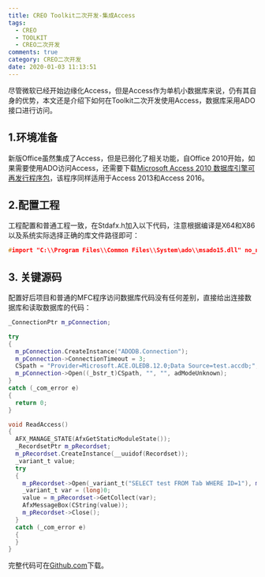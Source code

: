 ```yaml
---
title: CREO Toolkit二次开发-集成Access
tags:
  - CREO
  - TOOLKIT
  - CREO二次开发
comments: true
category: CREO二次开发
date: 2020-01-03 11:13:51
---
```



尽管微软已经开始边缘化Access，但是Access作为单机小数据库来说，仍有其自身的优势，本文还是介绍下如何在Toolkit二次开发使用Access，数据库采用ADO接口进行访问。

## 1.环境准备

新版Office虽然集成了Access，但是已弱化了相关功能，自Office 2010开始，如果需要使用ADO访问Access，还需要下载<a href="https://www.microsoft.com/zh-cn/download/confirmation.aspx?id=13255" target="_blank">Microsoft Access 2010 数据库引擎可再发行程序包</a>，该程序同样适用于Access 2013和Access 2016。

## 2.配置工程

工程配置和普通工程一致，在Stdafx.h加入以下代码，注意根据编译是X64和X86以及系统实际选择正确的库文件路径即可：

```cpp
#import "C:\\Program Files\\Common Files\\System\ado\\msado15.dll" no_namespace  rename("EOF", "adoEOF")
```

## 3. 关键源码

配置好后项目和普通的MFC程序访问数据库代码没有任何差别，直接给出连接数据库和读取数据库的代码：

```cpp
_ConnectionPtr m_pConnection;

try
{
  m_pConnection.CreateInstance("ADODB.Connection");
  m_pConnection->ConnectionTimeout = 3;
  CSpath = "Provider=Microsoft.ACE.OLEDB.12.0;Data Source=test.accdb;";
  m_pConnection->Open((_bstr_t)CSpath, "", "", adModeUnknown);
}
catch (_com_error e)
{
  return 0;
}

void ReadAccess()
{
  AFX_MANAGE_STATE(AfxGetStaticModuleState());
  _RecordsetPtr m_pRecordset;
  m_pRecordset.CreateInstance(__uuidof(Recordset));
  _variant_t value;
  try
  {
    m_pRecordset->Open(_variant_t("SELECT test FROM Tab WHERE ID=1"), m_pConnection.GetInterfacePtr(), adOpenDynamic, adLockOptimistic, adCmdText);
    _variant_t var = (long)0;
    value = m_pRecordset->GetCollect(var);
    AfxMessageBox(CString(value));
    m_pRecordset->Close();
  }
  catch (_com_error e)
  {
  }
}
```

完整代码可在<a href="https://github.com/slacker-HD/creo_toolkit" target="_blank">Github.com</a>下载。
